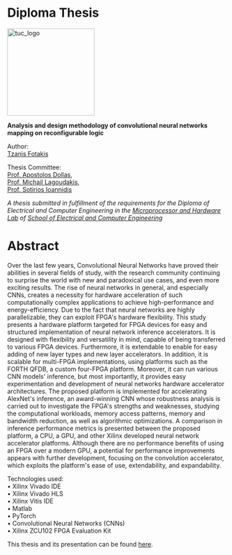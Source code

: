 # Diploma Thesis
<!-- ![Technical-University-of-Crete-TUC-logo](https://raw.githubusercontent.com/TFotakis/Thesis/master/Projects/LaTeX/Images/TUC_logo.png =200x100)  
[Technical University of Crete][tucPage] -->

<a href="https://www.tuc.gr">
  <img src="https://raw.githubusercontent.com/TFotakis/Thesis/master/Projects/LaTeX/Images/TUC_logo.png" alt="tuc_logo" width="200"/>
</a>

**Analysis and design methodology of convolutional neural networks mapping on reconfigurable logic**  

Author:  
[Tzanis Fotakis][tzanisPage]

Thesis Committee:  
[Prof. Apostolos Dollas][dollasPage],  
[Prof. Michail Lagoudakis][lagoudakisPage],  
[Prof. Sotirios Ioannidis][ioannidisPage]

*A thesis submitted in fulfillment of the requirements for the Diploma of Electrical and Computer Engineering in the [Microprocessor and Hardware Lab][mhlPage] of [School of Electrical and Computer Engineering][ecePage]*

<!-- Todo: Add Date Here -->
# Abstract
Over the last few years, Convolutional Neural Networks have proved their abilities in several fields of study, with the research community continuing to surprise the world with new and paradoxical use cases, and even more exciting results. The rise of neural networks in general, and especially CNNs, creates a necessity for hardware acceleration of such computationally complex applications to achieve high-performance and energy-efficiency. Due to the fact that neural networks are highly parallelizable, they can exploit FPGA's hardware flexibility. This study presents a hardware platform targeted for FPGA devices for easy and structured implementation of neural network inference accelerators. It is designed with flexibility and versatility in mind, capable of being transferred to various FPGA devices. Furthermore, it is extendable to enable for easy adding of new layer types and new layer accelerators. In addition, it is scalable for multi-FPGA implementations, using platforms such as the FORTH QFDB, a custom four-FPGA platform. Moreover, it can run various CNN models' inference, but most importantly, it provides easy experimentation and development of neural networks hardware accelerator architectures. The proposed platform is implemented for accelerating AlexNet's inference, an award-winning CNN whose robustness analysis is carried out to investigate the FPGA's strengths and weaknesses, studying the computational workloads, memory access patterns, memory and bandwidth reduction, as well as algorithmic optimizations. A comparison in inference performance metrics is presented between the proposed platform, a CPU, a GPU, and other Xilinx developed neural network accelerator platforms. Although there are no performance benefits of using an FPGA over a modern GPU, a potential for performance improvements appears with further development, focusing on the convolution accelerator, which exploits the platform's ease of use, extendability, and expandability.


Technologies used:  
• Xilinx Vivado IDE  
• Xilinx Vivado HLS  
• Xilinx Vitis IDE  
• Matlab  
• PyTorch  
• Convolutional Neural Networks (CNNs)  
• Xilinx ZCU102 FPGA Evaluation Kit  

This thesis and its presentation can be found [here](https://dias.library.tuc.gr/view/86843).

<!-- Reference links -->
[dollasPage]: https://www.ece.tuc.gr/index.php?id=4531&tx_tuclabspersonnel_list%5Bperson%5D=289&tx_tuclabspersonnel_list%5Baction%5D=person&tx_tuclabspersonnel_list%5Bcontroller%5D=List
[lagoudakisPage]: https://www.ece.tuc.gr/index.php?id=4531&tx_tuclabspersonnel_list%5Bperson%5D=313&tx_tuclabspersonnel_list%5Baction%5D=person&tx_tuclabspersonnel_list%5Bcontroller%5D=List
[ioannidisPage]:https://www.tuc.gr/index.php?id=5639&L=612%27A%3D0&tx_tuclabspersonnel_pi3%5Bpersonid%5D=707
[tzanisPage]: https://www.linkedin.com/in/fotakistzanis/
[tucPage]: https://www.tuc.gr
[ecePage]: https://www.ece.tuc.gr/
[mhlPage]: https://www.mhl.tuc.gr/
